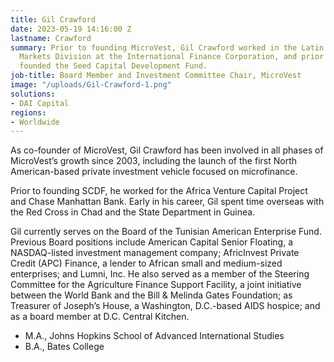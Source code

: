 ```yaml
---
title: Gil Crawford
date: 2023-05-19 14:16:00 Z
lastname: Crawford
summary: Prior to founding MicroVest, Gil Crawford worked in the Latin American Financial
  Markets Division at the International Finance Corporation, and prior to that he
  founded the Seed Capital Development Fund.
job-title: Board Member and Investment Committee Chair, MicroVest
image: "/uploads/Gil-Crawford-1.png"
solutions:
- DAI Capital
regions:
- Worldwide
---
```


As co-founder of MicroVest, Gil Crawford has been involved in all phases of MicroVest’s growth since 2003, including the launch of the first North American-based private investment vehicle focused on microfinance.

Prior to founding SCDF, he worked for the Africa Venture Capital Project and Chase Manhattan Bank. Early in his career, Gil spent time overseas with the Red Cross in Chad and the State Department in Guinea.

Gil currently serves on the Board of the Tunisian American Enterprise Fund. Previous Board positions include American Capital Senior Floating, a NASDAQ-listed investment management company; AfricInvest Private Credit (APC) Finance, a lender to African small and medium-sized enterprises; and Lumni, Inc. He also served as a member of the Steering Committee for the Agriculture Finance Support Facility, a joint initiative between the World Bank and the Bill & Melinda Gates Foundation; as Treasurer of Joseph’s House, a Washington, D.C.-based AIDS hospice; and as a board member at D.C. Central Kitchen.

* M.A., Johns Hopkins School of Advanced International Studies
* B.A., Bates College